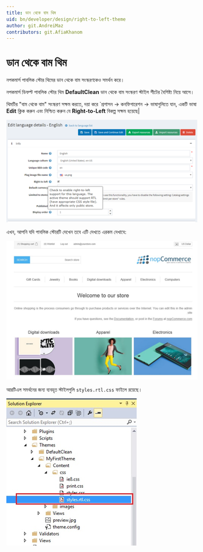 ```yaml
---
title: ডান থেকে বাম থিম
uid: bn/developer/design/right-to-left-theme
author: git.AndreiMaz
contributors: git.AfiaKhanom
---
```


# ডান থেকে বাম থিম

নপকমার্স পাবলিক স্টোর থিমের ডান থেকে বাম সংস্করণকেও সমর্থন করে।

নপকমার্স ডিফল্ট পাবলিক স্টোর থিম **DefaultClean** ডান থেকে বাম সংস্করণ স্টাইল শীটের বৈশিষ্ট্য নিয়ে আসে। 

থিমটির "বাম থেকে বাম" সংস্করণ সক্ষম করতে, দয়া করে `প্রশাসন → কনফিগারেশন → ভাষাগুলিতে যান, একটি ভাষা **Edit** ক্লিক করুন এবং নিশ্চিত করুন যে **Right-to-Left** বিকল্প সক্ষম হয়েছে|

![rtm-settings](_static/right-to-left-theme/rtm-settings.png)

এখন, আপনি যদি পাবলিক স্টোরটি দেখেন তবে এটি দেখতে এরকম দেখাবে:

![rtm-public](_static/right-to-left-theme/rtm-public.jpg)

আরটিএল সমর্থনের জন্য ব্যবহৃত স্টাইলগুলি `styles.rtl.css` ফাইলে রয়েছে।

![rtm-css](_static/right-to-left-theme/rtm-css.jpg)
